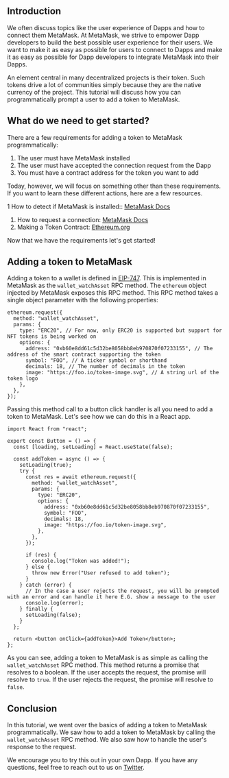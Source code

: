 ## Introduction

We often discuss topics like the user experience of Dapps and how to connect them MetaMask. At MetaMask, we strive to empower Dapp developers to build the best possible user experience for their users. We want to make it as easy as possible for users to connect to Dapps and make it as easy as possible for Dapp developers to integrate MetaMask into their Dapps.

An element central in many decentralized projects is their token. Such tokens drive a lot of communities simply because they are the native currency of the project. This tutorial will discuss how you can programmatically prompt a user to add a token to MetaMask.

## What do we need to get started?

There are a few requirements for adding a token to MetaMask programmatically:

1. The user must have MetaMask installed
1. The user must have accepted the connection request from the Dapp
1. You must have a contract address for the token you want to add

Today, however, we will focus on something other than these requirements. If you want to learn these different actions, here are a few resources.

1 How to detect if MetaMask is installed:: [MetaMask Docs](https://docs.metamask.io/guide/getting-started.html#web3-browser-detection)
1. How to request a connection: [MetaMask Docs](https://docs.metamask.io/guide/getting-started.html#connecting-to-metamask)
1. Making a Token Contract: [Ethereum.org](https://docs.openzeppelin.com/contracts/4.x/erc20)

Now that we have the requirements let's get started!

## Adding a token to MetaMask

Adding a token to a wallet is defined in [EIP-747](https://eips.ethereum.org/EIPS/eip-747). This is implemented in MetaMask as the `wallet_watchAsset` RPC method. The `ethereum` object injected by MetaMask exposes this RPC method. This RPC method takes a single object parameter with the following properties:

```tsx
ethereum.request({
  method: "wallet_watchAsset",
  params: {
    type: "ERC20", // For now, only ERC20 is supported but support for NFT tokens is being worked on
    options: {
      address: "0xb60e8dd61c5d32be8058bb8eb970870f07233155", // The address of the smart contract supporting the token
      symbol: "FOO", // A ticker symbol or shorthand
      decimals: 18, // The number of decimals in the token
      image: "https://foo.io/token-image.svg", // A string url of the token logo
    },
  },
});
```

Passing this method call to a button click handler is all you need to add a token to MetaMask. Let's see how we can do this in a React app.


```tsx
import React from "react";

export const Button = () => {
  const [loading, setLoading] = React.useState(false);

  const addToken = async () => {
    setLoading(true);
    try {
      const res = await ethereum.request({
        method: "wallet_watchAsset",
        params: {
          type: "ERC20",
          options: {
            address: "0xb60e8dd61c5d32be8058bb8eb970870f07233155",
            symbol: "FOO",
            decimals: 18,
            image: "https://foo.io/token-image.svg",
          },
        },
      });

      if (res) {
        console.log("Token was added!");
      } else {
        throw new Error("User refused to add token");
      }
    } catch (error) {
      // In the case a user rejects the request, you will be prompted with an error and can handle it here E.G. show a message to the user
      console.log(error);
    } finally {
      setLoading(false);
    }
  };

  return <button onClick={addToken}>Add Token</button>;
};
```

As you can see, adding a token to MetaMask is as simple as calling the `wallet_watchAsset` RPC method. This method returns a promise that resolves to a boolean. If the user accepts the request, the promise will resolve to `true`. If the user rejects the request, the promise will resolve to `false`.

## Conclusion

In this tutorial, we went over the basics of adding a token to MetaMask programmatically. We saw how to add a token to MetaMask by calling the `wallet_watchAsset` RPC method. We also saw how to handle the user's response to the request.

We encourage you to try this out in your own Dapp. If you have any questions, feel free to reach out to us on [Twitter](https://twitter.com/MetaMaskDev).
